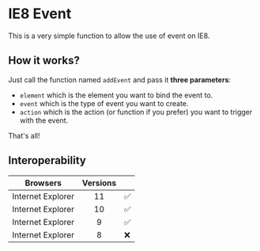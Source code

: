# IE8 Event

This is a very simple function to allow the use of event on IE8.
## How it works?

Just call the function named `addEvent` and pass it **three parameters**:
* `element` which is the element you want to bind the event to.
* `event` which is the type of event you want to create.
* `action` which is the action (or function if you prefer) you want to trigger with the event.

That's all!

## Interoperability

| Browsers                        | Versions |                    | 
|-------------------------------- |:--------:|--------------------|
| Internet Explorer               | 11       | :white_check_mark: |
| Internet Explorer               | 10       | :white_check_mark: |
| Internet Explorer               | 9        | :white_check_mark: |
| Internet Explorer               | 8        | :x:                |